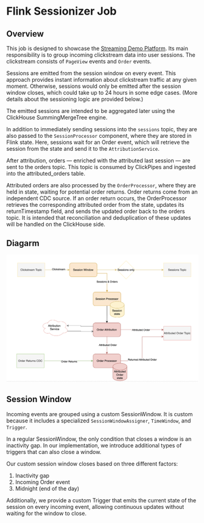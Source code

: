 # Flink Sessionizer Job

## Overview
This job is designed to showcase the [Streaming Demo Platform](https://github.com/getindata/streaming-demo-platform).
Its main responsibility is to group incoming clickstream data into user sessions. The clickstream consists of `PageView` events and `Order` events.

Sessions are emitted from the session window on every event.
This approach provides instant information about clickstream traffic at any given moment.
Otherwise, sessions would only be emitted after the session window closes, which could take up to 24 hours in some edge cases. (More details about the sessioning logic are provided below.)

The emitted sessions are intended to be aggregated later using the ClickHouse SummingMergeTree engine.

In addition to immediately sending sessions into the `sessions` topic, they are also passed to the `SessionProcessor` component, where they are stored in Flink state.
Here, sessions wait for an Order event, which will retrieve the session from the state and send it to the `AttributionService`.

After attribution, orders — enriched with the attributed last session — are sent to the orders topic.
This topic is consumed by ClickPipes and ingested into the attributed_orders table.

Attributed orders are also processed by the `OrderProcessor`, where they are held in state, waiting for potential order returns.
Order returns come from an independent CDC source. If an order return occurs, the OrderProcessor retrieves the corresponding attributed order from the state, updates its returnTimestamp field, and sends the updated order back to the orders topic.
It is intended that reconciliation and deduplication of these updates will be handled on the ClickHouse side.

## Diagarm

![Diagram](docs/flink-job-overview.png)

## Session Window
Incoming events are grouped using a custom SessionWindow.
It is custom because it includes a specialized `SessionWindowAssigner`, `TimeWindow`, and `Trigger`.

In a regular SessionWindow, the only condition that closes a window is an inactivity gap.
In our implementation, we introduce additional types of triggers that can also close a window.

Our custom session window closes based on three different factors:
1.	Inactivity gap
2.	Incoming Order event
3.	Midnight (end of the day)

Additionally, we provide a custom Trigger that emits the current state of the session on every incoming event, allowing continuous updates without waiting for the window to close.
